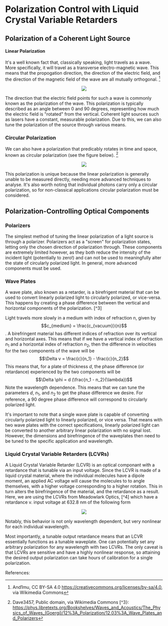 # Polarization Control with Liquid Crystal Variable Retarders

## Polarization of a Coherent Light Source

#### Linear Polarization
It's a well known fact that, classically speaking, light travels as a wave. More specifically, it will travel as a transverse electro-magnetic wave. This means that the propogation direction, the direction of the electric field, and the direction of the magnetic field of the wave are all mutually orthogonal. [^1]

<p align="center">
  <img src="https://upload.wikimedia.org/wikipedia/commons/9/99/EM-Wave.gif" />
</p>

The direction that the electric field points for such a wave is commonly known as the polarization of the wave. This polarization is typically described as an angle between 0 and 90 degrees, representing how much the electric field is "rotated" from the vertical. Coherent light sources such as lasers have a constant, measurable polarization. Due to this, we can also tune the polarization of the source through various means.

### Circular Polarization

We can also have a polarization that predicably rotates in time and space, known as circular polarization (see the figure below). [^2] 

<p align="center">
  <img src="https://upload.wikimedia.org/wikipedia/commons/d/d1/Circular.Polarization.Circularly.Polarized.Light_Left.Hand.Animation.305x190.255Colors.gif" />
</p>

This polarization is unique because the linear polarization is generally unable to be measured directly, needing more advanced techniques to analyse. It's also worth noting that individual photons carry only a circular polarization, so for non-classical applications circular polarization must be considered.

## Polarization-Controlling Optical Components

### Polarizers

The simplest method of tuning the linear polarization of a light source is through a polarizer. Polarizers act as a "screen" for polarization states, letting only the chosen direction of polarization through. These components are extremely limited however, as they both reduce the intensity of the incident light (potentially to zero!) and can not be used to meaningfully alter the state of circularly polarized light. In general, more advanced components must be used.

### Wave Plates

A wave plate, also known as a retarder, is a birefrigent material that can be used to convert linearly polarized light to circularly polarized, or vice-versa. This happens by creating a phase difference between the vertical and horizontal components of the polarization. [^3]

Light travels more slowly in a medium with index of refraction n, given by $$c_{medium} = \frac{c_{vacuum}}{n}$$. A birefringent material has different indices of refraction over its vertical and horizontal axes. This means that if we have a vertical index of refraction $n_1$ and a horizontal index of refraction $n_2$, then the difference in velocities for the two components of the wave will be $$\Delta v = \frac{c}{n_1} - \frac{c}{n_2}$$ This means that, for a plate of thickness $d$, the phase difference (or retardance) experienced by the two components will be  $$\Delta \phi = d (\frac{n_1 - n_2}{\lambda})$$ Note the wavelength dependence. This means that we can tune the parameters $d$, $n_1$, and $n_2$ to get the phase difference we desire. For reference, a 90 degree phase difference will correspond to circularly polarized light.

It's important to note that a single wave plate is capable of converting circularly polarized light to linearly polarized, or vice versa. That means with two wave plates with the correct specifications, linearly polarized light can be converted to another arbitrary linear polarization with no signal lost. However, the dimensions and birefringence of the waveplates then need to be tuned to the specific application and wavelength.

### Liquid Crystal Variable Retarders (LCVRs)

A Liquid Crystal Variable Retarder (LCVR) is an optical componant with a retardance that is tunable via an input voltage. Since the LCVR is made of a liquid crystal material, where the individual molecules have a dipole moment, an applied AC voltage will cause the molecules to to angle themselves, with a higher voltage corresponding to a higher rotation. This in turn alters the birefringence of the material, and the retardance as a result. Here, we are using the LCVRs from Meadowlark Optics, [^4] which have a retardance v. input voltage at 632.8 nm of the following form

<p align="center">
  <img src="https://github.com/ubsuny/ML_LCVR-CP2P2024/assets/94491866/d70d3735-3cae-4929-9783-db2b17f0f090" />
</p>

Notably, this behavior is not only wavelength dependent, but very nonlinear for each individual wavelength.

Most importantly, a tunable output retardance means that an LCVR essentially functions as a tunable waveplate. One can potentially set any arbitrary polarization for any wavelength with two LCVRs. The only caveat is that LCVRs are sensitive and have a highly nonlinear response, so attaining the desired output polarization can take hours of calibration for a single polarization.



References:
[^1]: And1mu, CC BY-SA 4.0 <https://creativecommons.org/licenses/by-sa/4.0>, via Wikimedia Commons
[^2]: Dave3457, Public domain, via Wikimedia Commons
[^3}: https://phys.libretexts.org/Bookshelves/Waves_and_Acoustics/The_Physics_of_Waves_(Goergi)/12%3A_Polarization/12.03%3A_Wave_Plates_and_Polarizers
